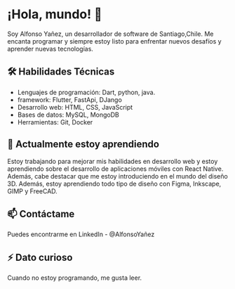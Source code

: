 # ¡Hola, mundo! 👋

Soy Alfonso Yañez, un desarrollador de software de Santiago,Chile. Me encanta programar y siempre estoy listo para enfrentar nuevos desafíos y aprender nuevas tecnologías.

## 🛠 Habilidades Técnicas
- Lenguajes de programación: Dart, python, java.
- framework: Flutter, FastApi, DJango
- Desarrollo web: HTML, CSS, JavaScript
- Bases de datos: MySQL, MongoDB
- Herramientas: Git, Docker

## 🌱 Actualmente estoy aprendiendo
Estoy trabajando para mejorar mis habilidades en desarrollo web y estoy aprendiendo sobre el desarrollo de aplicaciones móviles con React Native. Además, cabe destacar que me estoy introduciendo en el mundo del diseño 3D. Además, estoy aprendiendo todo tipo de diseño con Figma, Inkscape, GIMP y FreeCAD.

## 📫 Contáctame
Puedes encontrarme en LinkedIn - @AlfonsoYañez

## ⚡ Dato curioso
Cuando no estoy programando, me gusta leer.

